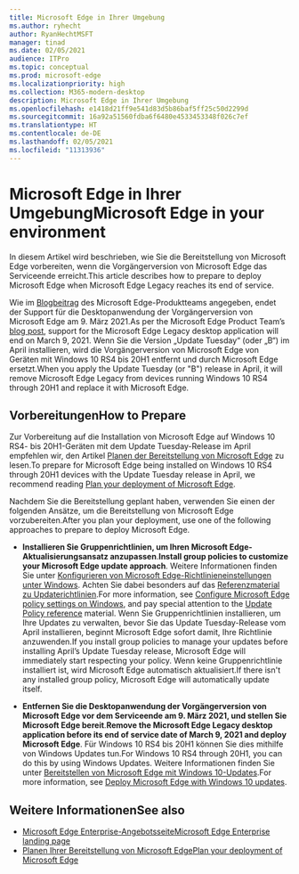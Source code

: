 ```yaml
---
title: Microsoft Edge in Ihrer Umgebung
ms.author: ryhecht
author: RyanHechtMSFT
manager: tinad
ms.date: 02/05/2021
audience: ITPro
ms.topic: conceptual
ms.prod: microsoft-edge
ms.localizationpriority: high
ms.collection: M365-modern-desktop
description: Microsoft Edge in Ihrer Umgebung
ms.openlocfilehash: e1418d21ff9e541d83d5b86baf5ff25c50d2299d
ms.sourcegitcommit: 16a92a51560fdba6f6480e4533453348f026c7ef
ms.translationtype: HT
ms.contentlocale: de-DE
ms.lasthandoff: 02/05/2021
ms.locfileid: "11313936"
---
```

# <span data-ttu-id="33e61-103">Microsoft Edge in Ihrer Umgebung</span><span class="sxs-lookup"><span data-stu-id="33e61-103">Microsoft Edge in your environment</span></span>

<span data-ttu-id="33e61-104">In diesem Artikel wird beschrieben, wie Sie die Bereitstellung von Microsoft Edge vorbereiten, wenn die Vorgängerversion von Microsoft Edge das Serviceende erreicht.</span><span class="sxs-lookup"><span data-stu-id="33e61-104">This article describes how to prepare to deploy Microsoft Edge when Microsoft Edge Legacy reaches its end of service.</span></span>

<span data-ttu-id="33e61-105">Wie im [Blogbeitrag](https://aka.ms/EdgeLegacyEOS) des Microsoft Edge-Produktteams angegeben, endet der Support für die Desktopanwendung der Vorgängerversion von Microsoft Edge am 9. März 2021.</span><span class="sxs-lookup"><span data-stu-id="33e61-105">As per the Microsoft Edge Product Team’s [blog post](https://aka.ms/EdgeLegacyEOS), support for the Microsoft Edge Legacy desktop application will end on March 9, 2021.</span></span> <span data-ttu-id="33e61-106">Wenn Sie die Version „Update Tuesday“ (oder „B“) im April installieren, wird die Vorgängerversion von Microsoft Edge von Geräten mit Windows 10 RS4 bis 20H1 entfernt und durch Microsoft Edge ersetzt.</span><span class="sxs-lookup"><span data-stu-id="33e61-106">When you apply the Update Tuesday (or "B") release in April, it will remove Microsoft Edge Legacy from devices running Windows 10 RS4 through 20H1 and replace it with Microsoft Edge.</span></span>

## <span data-ttu-id="33e61-107">Vorbereitungen</span><span class="sxs-lookup"><span data-stu-id="33e61-107">How to Prepare</span></span>

<span data-ttu-id="33e61-108">Zur Vorbereitung auf die Installation von Microsoft Edge auf Windows 10 RS4- bis 20H1-Geräten mit dem Update Tuesday-Release im April empfehlen wir, den Artikel [Planen der Bereitstellung von Microsoft Edge](deploy-edge-plan-deployment.md) zu lesen.</span><span class="sxs-lookup"><span data-stu-id="33e61-108">To prepare for Microsoft Edge being installed on Windows 10 RS4 through 20H1 devices with the Update Tuesday release in April, we recommend reading [Plan your deployment of Microsoft Edge](deploy-edge-plan-deployment.md).</span></span>

<span data-ttu-id="33e61-109">Nachdem Sie die Bereitstellung geplant haben, verwenden Sie einen der folgenden Ansätze, um die Bereitstellung von Microsoft Edge vorzubereiten.</span><span class="sxs-lookup"><span data-stu-id="33e61-109">After you plan your deployment, use one of the following approaches to prepare to deploy Microsoft Edge.</span></span>

- <span data-ttu-id="33e61-110">**Installieren Sie Gruppenrichtlinien, um Ihren Microsoft Edge-Aktualisierungsansatz anzupassen**.</span><span class="sxs-lookup"><span data-stu-id="33e61-110">**Install group policies to customize your Microsoft Edge update approach**.</span></span> <span data-ttu-id="33e61-111">Weitere Informationen finden Sie unter [Konfigurieren von Microsoft Edge-Richtlinieneinstellungen unter Windows](configure-microsoft-edge.md). Achten Sie dabei besonders auf das [Referenzmaterial zu Updaterichtlinien](microsoft-edge-update-policies.md).</span><span class="sxs-lookup"><span data-stu-id="33e61-111">For more information, see [Configure Microsoft Edge policy settings on Windows](configure-microsoft-edge.md), and pay special attention to the [Update Policy reference](microsoft-edge-update-policies.md) material.</span></span> <span data-ttu-id="33e61-112">Wenn Sie Gruppenrichtlinien installieren, um Ihre Updates zu verwalten, bevor Sie das Update Tuesday-Release vom April installieren, beginnt Microsoft Edge sofort damit, Ihre Richtlinie anzuwenden.</span><span class="sxs-lookup"><span data-stu-id="33e61-112">If you install group policies to manage your updates before installing April’s Update Tuesday release, Microsoft Edge will immediately start respecting your policy.</span></span> <span data-ttu-id="33e61-113">Wenn keine Gruppenrichtlinie installiert ist, wird Microsoft Edge automatisch aktualisiert.</span><span class="sxs-lookup"><span data-stu-id="33e61-113">If there isn't any installed group policy, Microsoft Edge will automatically update itself.</span></span>

- <span data-ttu-id="33e61-114">**Entfernen Sie die Desktopanwendung der Vorgängerversion von Microsoft Edge vor dem Serviceende am 9. März 2021, und stellen Sie Microsoft Edge bereit**.</span><span class="sxs-lookup"><span data-stu-id="33e61-114">**Remove the Microsoft Edge Legacy desktop application before its end of service date of March 9, 2021 and deploy Microsoft Edge**.</span></span> <span data-ttu-id="33e61-115">Für Windows 10 RS4 bis 20H1 können Sie dies mithilfe von Windows Updates tun.</span><span class="sxs-lookup"><span data-stu-id="33e61-115">For Windows 10 RS4 through 20H1, you can do this by using Windows Updates.</span></span> <span data-ttu-id="33e61-116">Weitere Informationen finden Sie unter [Bereitstellen von Microsoft Edge mit Windows 10-Updates](deploy-edge-with-windows-10-updates.md).</span><span class="sxs-lookup"><span data-stu-id="33e61-116">For more information, see [Deploy Microsoft Edge with Windows 10 updates](deploy-edge-with-windows-10-updates.md).</span></span>

## <span data-ttu-id="33e61-117">Weitere Informationen</span><span class="sxs-lookup"><span data-stu-id="33e61-117">See also</span></span>

- [<span data-ttu-id="33e61-118">Microsoft Edge Enterprise-Angebotsseite</span><span class="sxs-lookup"><span data-stu-id="33e61-118">Microsoft Edge Enterprise landing page</span></span>](https://aka.ms/EdgeEnterprise)
- [<span data-ttu-id="33e61-119">Planen Ihrer Bereitstellung von Microsoft Edge</span><span class="sxs-lookup"><span data-stu-id="33e61-119">Plan your deployment of Microsoft Edge</span></span>](deploy-edge-plan-deployment.md)